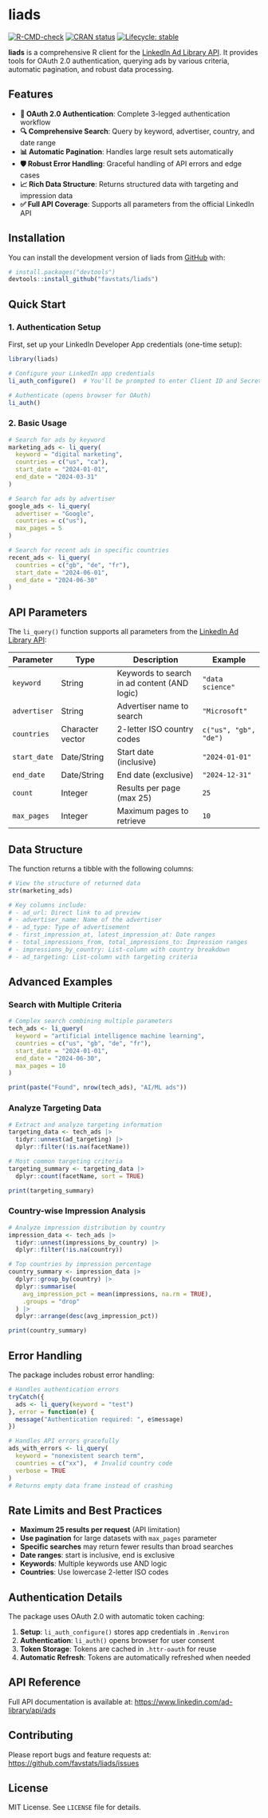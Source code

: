 
<!-- README.md is generated from README.Rmd. Please edit that file -->

# liads

<!-- badges: start -->

[![R-CMD-check](https://github.com/favstats/liads/workflows/R-CMD-check/badge.svg)](https://github.com/favstats/liads/actions)
[![CRAN
status](https://www.r-pkg.org/badges/version/liads)](https://CRAN.R-project.org/package=liads)
[![Lifecycle:
stable](https://img.shields.io/badge/lifecycle-stable-brightgreen.svg)](https://lifecycle.r-lib.org/articles/stages.html#stable)
<!-- badges: end -->

**liads** is a comprehensive R client for the [LinkedIn Ad Library
API](https://www.linkedin.com/ad-library/api/ads). It provides tools for
OAuth 2.0 authentication, querying ads by various criteria, automatic
pagination, and robust data processing.

## Features

- **🔐 OAuth 2.0 Authentication**: Complete 3-legged authentication
  workflow
- **🔍 Comprehensive Search**: Query by keyword, advertiser, country,
  and date range
- **📊 Automatic Pagination**: Handles large result sets automatically
- **🛡️ Robust Error Handling**: Graceful handling of API errors and edge
  cases
- **📈 Rich Data Structure**: Returns structured data with targeting and
  impression data
- **✅ Full API Coverage**: Supports all parameters from the official
  LinkedIn API

## Installation

You can install the development version of liads from
[GitHub](https://github.com/favstats/liads) with:

``` r
# install.packages("devtools")
devtools::install_github("favstats/liads")
```

## Quick Start

### 1. Authentication Setup

First, set up your LinkedIn Developer App credentials (one-time setup):

``` r
library(liads)

# Configure your LinkedIn app credentials
li_auth_configure()  # You'll be prompted to enter Client ID and Secret

# Authenticate (opens browser for OAuth)
li_auth()
```

### 2. Basic Usage

``` r
# Search for ads by keyword
marketing_ads <- li_query(
  keyword = "digital marketing",
  countries = c("us", "ca"),
  start_date = "2024-01-01",
  end_date = "2024-03-31"
)

# Search for ads by advertiser
google_ads <- li_query(
  advertiser = "Google",
  countries = c("us"),
  max_pages = 5
)

# Search for recent ads in specific countries
recent_ads <- li_query(
  countries = c("gb", "de", "fr"),
  start_date = "2024-06-01",
  end_date = "2024-06-30"
)
```

## API Parameters

The `li_query()` function supports all parameters from the [LinkedIn Ad
Library API](https://www.linkedin.com/ad-library/api/ads):

| Parameter | Type | Description | Example |
|----|----|----|----|
| `keyword` | String | Keywords to search in ad content (AND logic) | `"data science"` |
| `advertiser` | String | Advertiser name to search | `"Microsoft"` |
| `countries` | Character vector | 2-letter ISO country codes | `c("us", "gb", "de")` |
| `start_date` | Date/String | Start date (inclusive) | `"2024-01-01"` |
| `end_date` | Date/String | End date (exclusive) | `"2024-12-31"` |
| `count` | Integer | Results per page (max 25) | `25` |
| `max_pages` | Integer | Maximum pages to retrieve | `10` |

## Data Structure

The function returns a tibble with the following columns:

``` r
# View the structure of returned data
str(marketing_ads)

# Key columns include:
# - ad_url: Direct link to ad preview
# - advertiser_name: Name of the advertiser
# - ad_type: Type of advertisement
# - first_impression_at, latest_impression_at: Date ranges
# - total_impressions_from, total_impressions_to: Impression ranges
# - impressions_by_country: List-column with country breakdown
# - ad_targeting: List-column with targeting criteria
```

## Advanced Examples

### Search with Multiple Criteria

``` r
# Complex search combining multiple parameters
tech_ads <- li_query(
  keyword = "artificial intelligence machine learning",
  countries = c("us", "gb", "de", "fr"),
  start_date = "2024-01-01",
  end_date = "2024-06-30",
  max_pages = 10
)

print(paste("Found", nrow(tech_ads), "AI/ML ads"))
```

### Analyze Targeting Data

``` r
# Extract and analyze targeting information
targeting_data <- tech_ads |>
  tidyr::unnest(ad_targeting) |>
  dplyr::filter(!is.na(facetName))

# Most common targeting criteria
targeting_summary <- targeting_data |>
  dplyr::count(facetName, sort = TRUE)

print(targeting_summary)
```

### Country-wise Impression Analysis

``` r
# Analyze impression distribution by country
impression_data <- tech_ads |>
  tidyr::unnest(impressions_by_country) |>
  dplyr::filter(!is.na(country))

# Top countries by impression percentage
country_summary <- impression_data |>
  dplyr::group_by(country) |>
  dplyr::summarise(
    avg_impression_pct = mean(impressions, na.rm = TRUE),
    .groups = "drop"
  ) |>
  dplyr::arrange(desc(avg_impression_pct))

print(country_summary)
```

## Error Handling

The package includes robust error handling:

``` r
# Handles authentication errors
tryCatch({
  ads <- li_query(keyword = "test")
}, error = function(e) {
  message("Authentication required: ", e$message)
})

# Handles API errors gracefully
ads_with_errors <- li_query(
  keyword = "nonexistent search term",
  countries = c("xx"),  # Invalid country code
  verbose = TRUE
)
# Returns empty data frame instead of crashing
```

## Rate Limits and Best Practices

- **Maximum 25 results per request** (API limitation)
- **Use pagination** for large datasets with `max_pages` parameter
- **Specific searches** may return fewer results than broad searches
- **Date ranges**: start is inclusive, end is exclusive
- **Keywords**: Multiple keywords use AND logic
- **Countries**: Use lowercase 2-letter ISO codes

## Authentication Details

The package uses OAuth 2.0 with automatic token caching:

1.  **Setup**: `li_auth_configure()` stores app credentials in
    `.Renviron`
2.  **Authentication**: `li_auth()` opens browser for user consent
3.  **Token Storage**: Tokens are cached in `.httr-oauth` for reuse
4.  **Automatic Refresh**: Tokens are automatically refreshed when
    needed

## API Reference

Full API documentation is available at:
<https://www.linkedin.com/ad-library/api/ads>

## Contributing

Please report bugs and feature requests at:
<https://github.com/favstats/liads/issues>

## License

MIT License. See `LICENSE` file for details.
